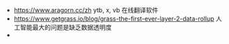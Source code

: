 - https://www.aragorn.cc/zh ytb, x, vb 在线翻译软件
- https://www.getgrass.io/blog/grass-the-first-ever-layer-2-data-rollup 人工智能最大的问题是缺乏数据透明度
-